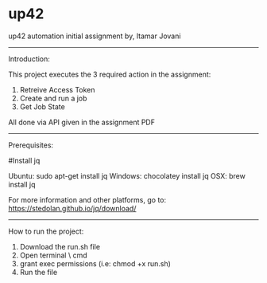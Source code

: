 # up42
up42 automation initial assignment by, Itamar Jovani

---------

Introduction:

This project executes the 3 required action in the assignment:

1. Retreive Access Token
2. Create and run a job
3. Get Job State

All done via API given in the assignment PDF

---------

Prerequisites:

#Install jq

Ubuntu: sudo apt-get install jq
Windows: chocolatey install jq
OSX: brew install jq

For more information and other platforms, go to: https://stedolan.github.io/jq/download/

---------

How to run the project:

  1. Download the run.sh file
  2. Open terminal \ cmd
  3. grant exec permissions (i.e: chmod +x run.sh)
  4. Run the file
